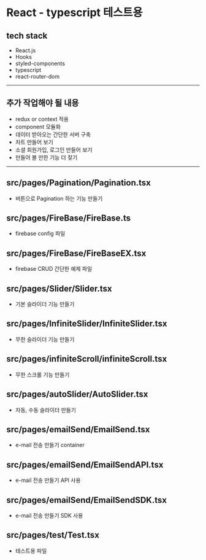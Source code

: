 # React - typescript 테스트용

## tech stack
- React.js
- Hooks
- styled-components
- typescript
- react-router-dom

---

## 추가 작업해야 될 내용
- redux or context 적용
- component 모듈화
- 데이터 받아오는 간단한 서버 구축
- 차트 만들어 보기
- 소셜 회원가입, 로그인 만들어 보기
- 만들어 볼 만한 기능 더 찾기

---

## src/pages/Pagination/Pagination.tsx
- 버튼으로 Pagination 하는 기능 만들기

## src/pages/FireBase/FireBase.ts
- firebase config 파일

## src/pages/FireBase/FireBaseEX.tsx
- firebase CRUD 간단한 예제 파일

## src/pages/Slider/Slider.tsx
- 기본 슬라이더 기능 만들기

## src/pages/InfiniteSlider/InfiniteSlider.tsx
- 무한 슬라이더 기능 만들기

## src/pages/infiniteScroll/infiniteScroll.tsx
- 무한 스크롤 기능 만들기

## src/pages/autoSlider/AutoSlider.tsx
- 자동, 수동 슬라이더 만들기

## src/pages/emailSend/EmailSend.tsx
- e-mail 전송 만들기 container

## src/pages/emailSend/EmailSendAPI.tsx
- e-mail 전송 만들기 API 사용

## src/pages/emailSend/EmailSendSDK.tsx
- e-mail 전송 만들기 SDK 사용

## src/pages/test/Test.tsx
- 테스트용 파일
